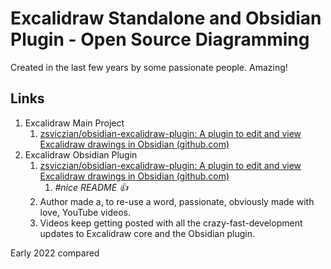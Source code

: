 # Excalidraw Standalone and Obsidian Plugin - Open Source Diagramming

Created in the last few years by some passionate people.
Amazing!


## Links
1. Excalidraw Main Project
	1. [zsviczian/obsidian-excalidraw-plugin: A plugin to edit and view Excalidraw drawings in Obsidian (github.com)](https://github.com/zsviczian/obsidian-excalidraw-plugin)
2. Excalidraw Obsidian Plugin
	1. [zsviczian/obsidian-excalidraw-plugin: A plugin to edit and view Excalidraw drawings in Obsidian (github.com)](https://github.com/zsviczian/obsidian-excalidraw-plugin)
		1. *#nice README 👍*
	2. Author made a, to re-use a word, passionate, obviously made with love, YouTube videos.
	3. Videos keep getting posted with all the crazy-fast-development updates to Excalidraw core and the Obsidian plugin.





Early 2022 compared 


